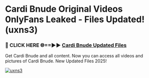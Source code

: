 # Cardi Bnude Original Videos 0nlyFans Leaked - Files Updated! (uxns3)

<h3>🔴 CLICK HERE 🌐==►► <a href="https://tinyurl.com/y5r63du9" rel="nofollow">Cardi Bnude Updated Files</a></h3>

Get Cardi Bnude and all content. Now you can access all videos and pictures of Cardi Bnude. New Updated Files 2025!

[![uxns3](https://i.imgur.com/UVo9nyh.gif)](https://tinyurl.com/y5r63du9)